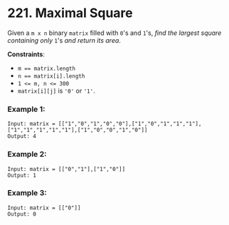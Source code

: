 # 221. Maximal Square

Given a `m x n` binary `matrix` filled with `0`'s and `1`'s, *find the largest square containing only* `1`'s *and return its area*.

**Constraints**:

- `m == matrix.length`
- `n == matrix[i].length`
- `1 <= m, n <= 300`
- `matrix[i][j]` is `'0'` or `'1'`.

### Example 1:

```
Input: matrix = [["1","0","1","0","0"],["1","0","1","1","1"],["1","1","1","1","1"],["1","0","0","1","0"]]
Output: 4
```

### Example 2:

```
Input: matrix = [["0","1"],["1","0"]]
Output: 1
```

### Example 3:

```
Input: matrix = [["0"]]
Output: 0
```
